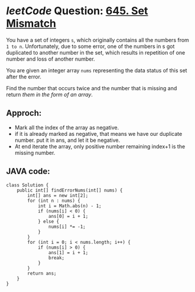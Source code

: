 # _leetCode_ Question: [645. Set Mismatch](https://leetcode.com/problems/set-mismatch/)

You have a set of integers `s`, which originally contains all the numbers from `1 to n`. Unfortunately, due to some error, one of the numbers in s got duplicated to another number in the set, which results in repetition of one number and loss of another number.

You are given an integer array `nums` representing the data status of this set after the error.

Find the number that occurs twice and the number that is missing and return _them in the form of an array_.

## Approch:

- Mark all the index of the array as negative.
- if it is already marked as negative, that means we have our duplicate number. put it in ans, and let it be negative.
- At end iterate the array, only positive number remaining index+1 is the missing number.

## JAVA code:

```
class Solution {
    public int[] findErrorNums(int[] nums) {
        int[] ans = new int[2];
        for (int n : nums) {
            int i = Math.abs(n) - 1;
            if (nums[i] < 0) {
                ans[0] = i + 1;
            } else {
                nums[i] *= -1;
            }
        }
        for (int i = 0; i < nums.length; i++) {
            if (nums[i] > 0) {
                ans[1] = i + 1;
                break;
            }
        }
        return ans;
    }
}
```
